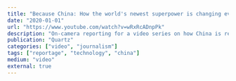 ```yaml
---
title: "Because China: How the world's newest superpower is changing everything"
date: "2020-01-01"
url: "https://www.youtube.com/watch?v=wRxRcADnpPk"
description: "On-camera reporting for a video series on how China is reshaping the world. Including stories from Kenya, Malaysia, Zambia, and Brazil."
publication: "Quartz"
categories: ["video", "journalism"]
tags: ["reportage", "technology", "china"]
medium: "video"
external: true
---
```

